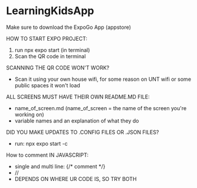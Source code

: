# LearningKidsApp

Make sure to download the ExpoGo App (appstore)

HOW TO START EXPO PROJECT: 
1. run npx expo start (in terminal)
2. Scan the QR code in terminal


SCANNING THE QR CODE WON'T WORK? 
- Scan it using your own house wifi, for some reason on UNT wifi or some public spaces it won't load


ALL SCREENS MUST HAVE THEIR OWN README.MD FILE:
- name_of_screen.md (name_of_screen = the name of the screen you're working on)
- variable names and an explanation of what they do

DID YOU MAKE UPDATES TO .CONFIG FILES OR .JSON FILES?
- run: npx expo start -c

How to comment IN JAVASCRIPT:
- single and multi line: {/* comment */}
- // 
- DEPENDS ON WHERE UR CODE IS, SO TRY BOTH